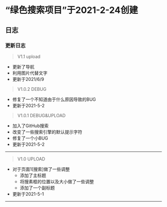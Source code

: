 
# “绿色搜索项目”于2021-2-24创建
## 日志
### 更新日志
>V1.1 upload
+ 更新了导航
+ 利用图片代替文字
+ 更新于2021/6/9
>V1.0.2 DEBUG
+ 修复了一个不知道由于什么原因导致的BUG
+ 更新于2021-5-2
>V1.0.1 DEBUG&UPLOAD
+ 加入了GitHub搜索
+ 改变了一些搜索引擎的默认提示字符
+ 修复了一个小BUG
+ 更新于2021-5-2
---
>V1.0 UPLOAD
+ 对于页面1[搜索]做了一些调整
  + 添加了主标题
  + 将搜素框的位置以及大小做了一些调整
  + 添加了一个副标题
+ 更新于2021-5-1
---
